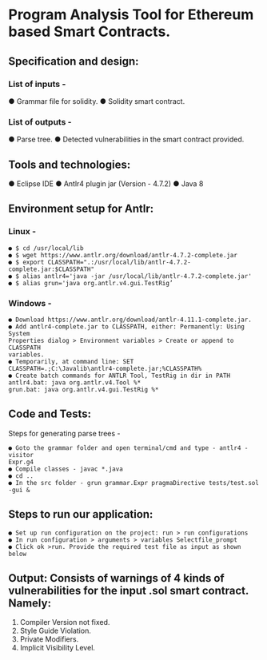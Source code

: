 # Program Analysis Tool for Ethereum based Smart Contracts.

## Specification and design:

### List of inputs -
● Grammar file for solidity.
● Solidity smart contract.

### List of outputs -
● Parse tree.
● Detected vulnerabilities in the smart contract provided.

## Tools and technologies:
● Eclipse IDE
● Antlr4 plugin jar (Version - 4.7.2)
● Java 8

## Environment setup for Antlr:
### Linux -
```
● $ cd /usr/local/lib
● $ wget https://www.antlr.org/download/antlr-4.7.2-complete.jar
● $ export CLASSPATH=".:/usr/local/lib/antlr-4.7.2-complete.jar:$CLASSPATH"
● $ alias antlr4='java -jar /usr/local/lib/antlr-4.7.2-complete.jar'
● $ alias grun='java org.antlr.v4.gui.TestRig’

```
### Windows -
```
● Download https://www.antlr.org/download/antlr-4.11.1-complete.jar.
● Add antlr4-complete.jar to CLASSPATH, either: Permanently: Using System
Properties dialog > Environment variables > Create or append to CLASSPATH
variables.
● Temporarily, at command line: SET
CLASSPATH=.;C:\Javalib\antlr4-complete.jar;%CLASSPATH%
● Create batch commands for ANTLR Tool, TestRig in dir in PATH
antlr4.bat: java org.antlr.v4.Tool %*
grun.bat: java org.antlr.v4.gui.TestRig %*

```

## Code and Tests:
Steps for generating parse trees -
```
● Goto the grammar folder and open terminal/cmd and type - antlr4 -visitor
Expr.g4
● Compile classes - javac *.java
● cd ..
● In the src folder - grun grammar.Expr pragmaDirective tests/test.sol -gui &

```

## Steps to run our application:
```
● Set up run configuration on the project: run > run configurations
● In run configuration > arguments > variables Selectfile_prompt
● Click ok >run. Provide the required test file as input as shown below
```

## Output: Consists of warnings of 4 kinds of vulnerabilities for the input .sol smart contract. Namely:
1) Compiler Version not fixed.
2) Style Guide Violation.
3) Private Modifiers.
4) Implicit Visibility Level.

